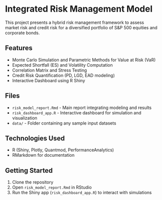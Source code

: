 # Integrated Risk Management Model

This project presents a hybrid risk management framework to assess market risk and credit risk for a diversified portfolio of S&P 500 equities and corporate bonds.

## Features
- Monte Carlo Simulation and Parametric Methods for Value at Risk (VaR)
- Expected Shortfall (ES) and Volatility Computation
- Correlation Matrix and Stress Testing
- Credit Risk Quantification (PD, LGD, EAD modeling)
- Interactive Dashboard using R Shiny

## Files
- `risk_model_report.Rmd` - Main report integrating modeling and results
- `risk_dashboard_app.R` - Interactive dashboard for simulation and visualization
- `data/` - Folder containing any sample input datasets

## Technologies Used
- R (Shiny, Plotly, Quantmod, PerformanceAnalytics)
- RMarkdown for documentation

## Getting Started
1. Clone the repository
2. Open `risk_model_report.Rmd` in RStudio
3. Run the Shiny app (`risk_dashboard_app.R`) to interact with simulations

